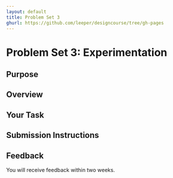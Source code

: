```yaml
---
layout: default
title: Problem Set 3
ghurl: https://github.com/leeper/designcourse/tree/gh-pages
---
```


# Problem Set 3: Experimentation #

## Purpose ##

## Overview ##

## Your Task ##

## Submission Instructions ##

## Feedback ##

You will receive feedback within two weeks.

